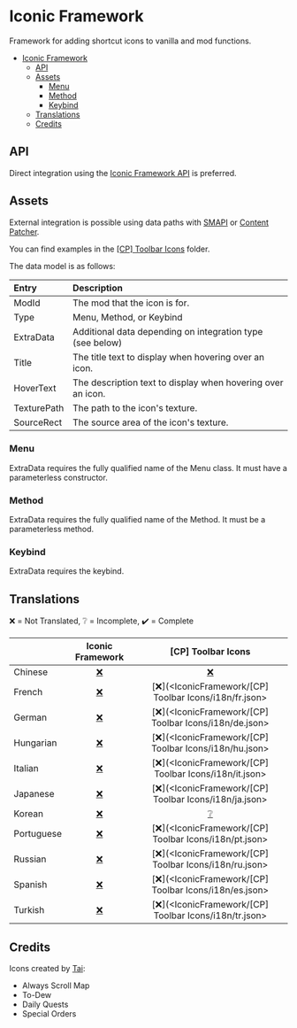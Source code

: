 # Iconic Framework

Framework for adding shortcut icons to vanilla and mod functions.

- [Iconic Framework](#iconic-framework)
  - [API](#api)
  - [Assets](#assets)
    - [Menu](#menu)
    - [Method](#method)
    - [Keybind](#keybind)
  - [Translations](#translations)
  - [Credits](#credits)

## API

Direct integration using
the [Iconic Framework
API](https://github.com/LeFauxMatt/FauxCore/blob/develop/FauxCommon/Integrations/IconicFramework/IIconicFrameworkApi.cs)
is preferred.

## Assets

External integration is possible using data paths with
[SMAPI](https://stardewvalleywiki.com/Modding:Modder_Guide/APIs/Content#Edit_a_game_asset)
or
[Content Patcher](https://github.com/Pathoschild/StardewMods/blob/develop/ContentPatcher/docs/author-guide.md).

You can find examples in the [\[CP\] Toolbar Icons](<IconicFramework/[CP] Toolbar Icons/>) folder.

The data model is as follows:

| Entry       | Description                                                 |
| :---------- | :---------------------------------------------------------- |
| ModId       | The mod that the icon is for.                               |
| Type        | Menu, Method, or Keybind                                    |
| ExtraData   | Additional data depending on integration type (see below)   |
| Title       | The title text to display when hovering over an icon.       |
| HoverText   | The description text to display when hovering over an icon. |
| TexturePath | The path to the icon's texture.                             |
| SourceRect  | The source area of the icon's texture.                      |

### Menu

ExtraData requires the fully qualified name of the Menu class. It must have a parameterless constructor.

### Method

ExtraData requires the fully qualified name of the Method. It must be a
parameterless method.

### Keybind

ExtraData requires the keybind.

## Translations

❌️ = Not Translated, ❔ = Incomplete, ✔️ = Complete

|            |         Iconic Framework          |                   [CP] Toolbar Icons                   |
| :--------- | :-------------------------------: | :----------------------------------------------------: |
| Chinese    | [❌️](IconicFramework/i18n/zh.json) | [❌️](<IconicFramework/[CP] Toolbar Icons/i18n/zh.json>) |
| French     | [❌️](IconicFramework/i18n/fr.json) | [❌️](<IconicFramework/[CP] Toolbar Icons/i18n/fr.json>  |
| German     | [❌️](IconicFramework/i18n/de.json) | [❌️](<IconicFramework/[CP] Toolbar Icons/i18n/de.json>  |
| Hungarian  | [❌️](IconicFramework/i18n/hu.json) | [❌️](<IconicFramework/[CP] Toolbar Icons/i18n/hu.json>  |
| Italian    | [❌️](IconicFramework/i18n/it.json) | [❌️](<IconicFramework/[CP] Toolbar Icons/i18n/it.json>  |
| Japanese   | [❌️](IconicFramework/i18n/ja.json) | [❌️](<IconicFramework/[CP] Toolbar Icons/i18n/ja.json>  |
| Korean     | [❌️](IconicFramework/i18n/ko.json) | [❔](<IconicFramework/[CP] Toolbar Icons/i18n/ko.json>) |
| Portuguese | [❌️](IconicFramework/i18n/pt.json) | [❌️](<IconicFramework/[CP] Toolbar Icons/i18n/pt.json>  |
| Russian    | [❌️](IconicFramework/i18n/ru.json) | [❌️](<IconicFramework/[CP] Toolbar Icons/i18n/ru.json>  |
| Spanish    | [❌️](IconicFramework/i18n/es.json) | [❌️](<IconicFramework/[CP] Toolbar Icons/i18n/es.json>  |
| Turkish    | [❌️](IconicFramework/i18n/tr.json) | [❌️](<IconicFramework/[CP] Toolbar Icons/i18n/tr.json>  |

## Credits

Icons created by [Tai](https://www.nexusmods.com/stardewvalley/users/92060238):

* Always Scroll Map
* To-Dew
* Daily Quests
* Special Orders

